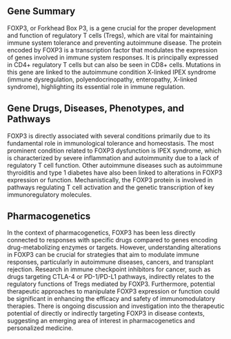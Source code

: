 ## Gene Summary
FOXP3, or Forkhead Box P3, is a gene crucial for the proper development and function of regulatory T cells (Tregs), which are vital for maintaining immune system tolerance and preventing autoimmune disease. The protein encoded by FOXP3 is a transcription factor that modulates the expression of genes involved in immune system responses. It is principally expressed in CD4+ regulatory T cells but can also be seen in CD8+ cells. Mutations in this gene are linked to the autoimmune condition X-linked IPEX syndrome (immune dysregulation, polyendocrinopathy, enteropathy, X-linked syndrome), highlighting its essential role in immune regulation.

## Gene Drugs, Diseases, Phenotypes, and Pathways
FOXP3 is directly associated with several conditions primarily due to its fundamental role in immunological tolerance and homeostasis. The most prominent condition related to FOXP3 dysfunction is IPEX syndrome, which is characterized by severe inflammation and autoimmunity due to a lack of regulatory T cell function. Other autoimmune diseases such as autoimmune thyroiditis and type 1 diabetes have also been linked to alterations in FOXP3 expression or function. Mechanistically, the FOXP3 protein is involved in pathways regulating T cell activation and the genetic transcription of key immunoregulatory molecules.

## Pharmacogenetics
In the context of pharmacogenetics, FOXP3 has been less directly connected to responses with specific drugs compared to genes encoding drug-metabolizing enzymes or targets. However, understanding alterations in FOXP3 can be crucial for strategies that aim to modulate immune responses, particularly in autoimmune diseases, cancers, and transplant rejection. Research in immune checkpoint inhibitors for cancer, such as drugs targeting CTLA-4 or PD-1/PD-L1 pathways, indirectly relates to the regulatory functions of Tregs mediated by FOXP3. Furthermore, potential therapeutic approaches to manipulate FOXP3 expression or function could be significant in enhancing the efficacy and safety of immunomodulatory therapies. There is ongoing discussion and investigation into the therapeutic potential of directly or indirectly targeting FOXP3 in disease contexts, suggesting an emerging area of interest in pharmacogenetics and personalized medicine.